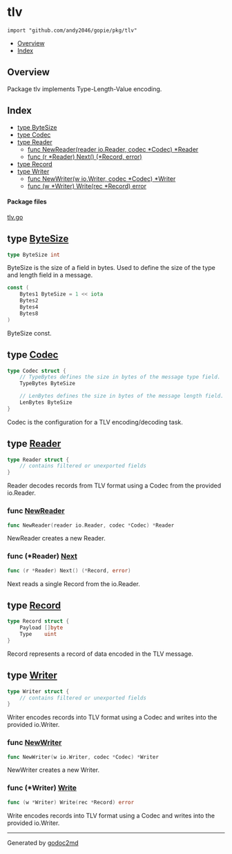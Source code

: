 

# tlv
`import "github.com/andy2046/gopie/pkg/tlv"`

* [Overview](#pkg-overview)
* [Index](#pkg-index)

## <a name="pkg-overview">Overview</a>
Package tlv implements Type-Length-Value encoding.




## <a name="pkg-index">Index</a>
* [type ByteSize](#ByteSize)
* [type Codec](#Codec)
* [type Reader](#Reader)
  * [func NewReader(reader io.Reader, codec *Codec) *Reader](#NewReader)
  * [func (r *Reader) Next() (*Record, error)](#Reader.Next)
* [type Record](#Record)
* [type Writer](#Writer)
  * [func NewWriter(w io.Writer, codec *Codec) *Writer](#NewWriter)
  * [func (w *Writer) Write(rec *Record) error](#Writer.Write)


#### <a name="pkg-files">Package files</a>
[tlv.go](/src/github.com/andy2046/gopie/pkg/tlv/tlv.go) 






## <a name="ByteSize">type</a> [ByteSize](/src/target/tlv.go?s=321:333#L21)
``` go
type ByteSize int
```
ByteSize is the size of a field in bytes.
Used to define the size of the type and length field in a message.


``` go
const (
    Bytes1 ByteSize = 1 << iota
    Bytes2
    Bytes4
    Bytes8
)
```
ByteSize const.










## <a name="Codec">type</a> [Codec](/src/target/tlv.go?s=521:717#L30)
``` go
type Codec struct {
    // TypeBytes defines the size in bytes of the message type field.
    TypeBytes ByteSize

    // LenBytes defines the size in bytes of the message length field.
    LenBytes ByteSize
}
```
Codec is the configuration for a TLV encoding/decoding task.










## <a name="Reader">type</a> [Reader](/src/target/tlv.go?s=959:1012#L45)
``` go
type Reader struct {
    // contains filtered or unexported fields
}
```
Reader decodes records from TLV format using a Codec from the provided io.Reader.







### <a name="NewReader">func</a> [NewReader](/src/target/tlv.go?s=1863:1917#L92)
``` go
func NewReader(reader io.Reader, codec *Codec) *Reader
```
NewReader creates a new Reader.





### <a name="Reader.Next">func</a> (\*Reader) [Next](/src/target/tlv.go?s=2019:2059#L97)
``` go
func (r *Reader) Next() (*Record, error)
```
Next reads a single Record from the io.Reader.




## <a name="Record">type</a> [Record](/src/target/tlv.go?s=403:453#L24)
``` go
type Record struct {
    Payload []byte
    Type    uint
}
```
Record represents a record of data encoded in the TLV message.










## <a name="Writer">type</a> [Writer](/src/target/tlv.go?s=817:870#L39)
``` go
type Writer struct {
    // contains filtered or unexported fields
}
```
Writer encodes records into TLV format using a Codec and writes into the provided io.Writer.







### <a name="NewWriter">func</a> [NewWriter](/src/target/tlv.go?s=1051:1100#L52)
``` go
func NewWriter(w io.Writer, codec *Codec) *Writer
```
NewWriter creates a new Writer.





### <a name="Writer.Write">func</a> (\*Writer) [Write](/src/target/tlv.go?s=1251:1292#L60)
``` go
func (w *Writer) Write(rec *Record) error
```
Write encodes records into TLV format using a Codec and writes into the provided io.Writer.








- - -
Generated by [godoc2md](http://godoc.org/github.com/davecheney/godoc2md)
